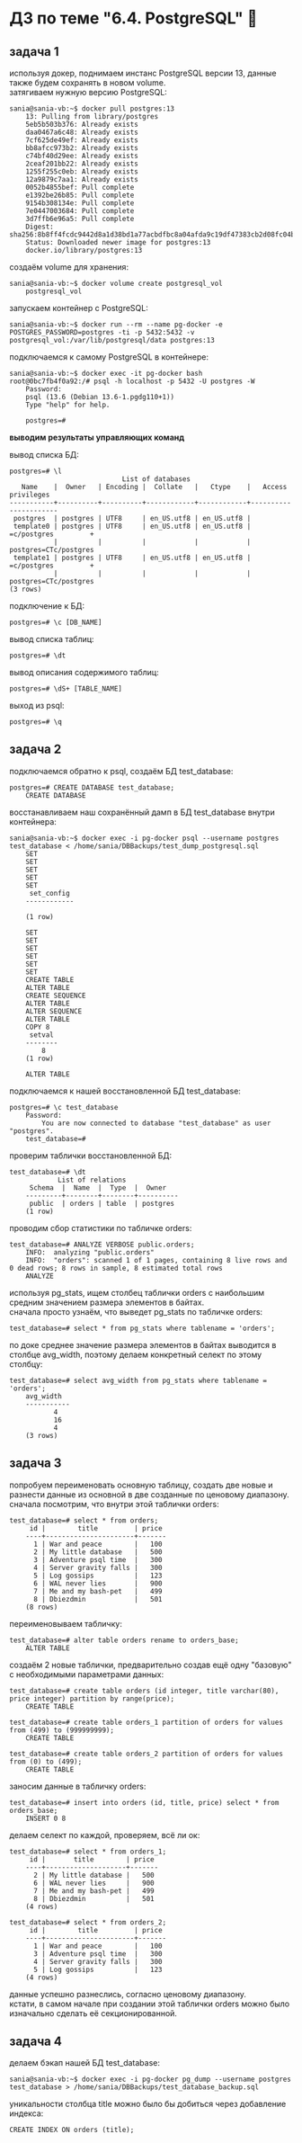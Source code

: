 # ДЗ по теме "6.4. PostgreSQL" :tropical_fish:


## задача 1

используя докер, поднимаем инстанс PostgreSQL версии 13, данные также будем сохранять в новом volume.  
затягиваем нужную версию PostgreSQL:  
```
sania@sania-vb:~$ docker pull postgres:13
	13: Pulling from library/postgres
	5eb5b503b376: Already exists 
	daa0467a6c48: Already exists 
	7cf625de49ef: Already exists 
	bb8afcc973b2: Already exists 
	c74bf40d29ee: Already exists 
	2ceaf201bb22: Already exists 
	1255f255c0eb: Already exists 
	12a9879c7aa1: Already exists 
	0052b4855bef: Pull complete 
	e1392be26b85: Pull complete 
	9154b308134e: Pull complete 
	7e0447003684: Pull complete 
	3d7ffb6e96a5: Pull complete 
	Digest: sha256:8b8ff4fcdc9442d8a1d38bd1a77acbdfbc8a04afda9c19df47383cb2d08fc04b
	Status: Downloaded newer image for postgres:13
	docker.io/library/postgres:13
```
  
создаём volume для хранения:
```
sania@sania-vb:~$ docker volume create postgresql_vol
	postgresql_vol
```
  
запускаем контейнер с PostgreSQL:
```
sania@sania-vb:~$ docker run --rm --name pg-docker -e POSTGRES_PASSWORD=postgres -ti -p 5432:5432 -v postgresql_vol:/var/lib/postgresql/data postgres:13
```
  
подключаемся к самому PostgreSQL в контейнере:
```
sania@sania-vb:~$ docker exec -it pg-docker bash
root@0bc7fb4f0a92:/# psql -h localhost -p 5432 -U postgres -W
	Password: 
	psql (13.6 (Debian 13.6-1.pgdg110+1))
	Type "help" for help.
	
	postgres=# 
```
  
**выводим результаты управляющих команд**  
  
вывод списка БД:
```
postgres=# \l
							List of databases
   Name    |  Owner   | Encoding |  Collate   |   Ctype    |   Access privileges
-----------+----------+----------+------------+------------+----------------------
 postgres  | postgres | UTF8     | en_US.utf8 | en_US.utf8 | 
 template0 | postgres | UTF8     | en_US.utf8 | en_US.utf8 | =c/postgres         +
           |          |          |            |            | postgres=CTc/postgres
 template1 | postgres | UTF8     | en_US.utf8 | en_US.utf8 | =c/postgres         +
           |          |          |            |            | postgres=CTc/postgres
(3 rows)  
```
  
подключение к БД:
```
postgres=# \c [DB_NAME]
```
  
вывод списка таблиц:
```
postgres=# \dt
```	
  
вывод описания содержимого таблиц:
```
postgres=# \dS+ [TABLE_NAME]
```	
  
выход из psql:
```
postgres=# \q
```
  
  
## задача 2

подключаемся обратно к psql, создаём БД test_database:
```	
postgres=# CREATE DATABASE test_database;
	CREATE DATABASE
```
  
восстанавливаем наш сохранённый дамп в БД test_database внутри контейнера:
```
sania@sania-vb:~$ docker exec -i pg-docker psql --username postgres test_database < /home/sania/DBBackups/test_dump_postgresql.sql
	SET
	SET
	SET
	SET
	SET
	 set_config 
	------------
	 
	(1 row)
	
	SET
	SET
	SET
	SET
	SET
	SET
	CREATE TABLE
	ALTER TABLE
	CREATE SEQUENCE
	ALTER TABLE
	ALTER SEQUENCE
	ALTER TABLE
	COPY 8
	 setval 
	--------
		8
	(1 row)
	
	ALTER TABLE
```
  
подключаемся к нашей восстановленной БД test_database:
```
postgres=# \c test_database
	Password: 
		You are now connected to database "test_database" as user "postgres".
	test_database=# 
```
  
проверим таблички восстановленной БД:
```
test_database=# \dt
			List of relations
	 Schema  |  Name  |  Type  |  Owner   
	---------+--------+--------+----------
	 public  | orders | table  | postgres
	(1 row)
```
  
проводим сбор статистики по табличке orders:
```
test_database=# ANALYZE VERBOSE public.orders;
	INFO:  analyzing "public.orders"
	INFO:  "orders": scanned 1 of 1 pages, containing 8 live rows and 0 dead rows; 8 rows in sample, 8 estimated total rows
	ANALYZE
```

используя pg_stats, ищем столбец таблички orders с наибольшим средним значением размера элементов в байтах.  
сначала просто узнаём, что выведет pg_stats по табличке orders:
```
test_database=# select * from pg_stats where tablename = 'orders';
```
  
по доке cреднее значение размера элементов в байтах выводится в столбце avg_width, поэтому делаем конкретный селект по этому столбцу:
```
test_database=# select avg_width from pg_stats where tablename = 'orders';
	avg_width 
	-----------
	       4
	       16
	       4
	(3 rows)
```


## задача 3  

попробуем переименовать основную таблицу, создать две новые и разнести данные из основной в две созданные по ценовому диапазону.  
сначала посмотрим, что внутри этой таблички orders:
```
test_database=# select * from orders;
	 id |        title         | price 
	----+----------------------+-------
	  1 | War and peace        |   100
	  2 | My little database   |   500
	  3 | Adventure psql time  |   300
	  4 | Server gravity falls |   300
	  5 | Log gossips          |   123
	  6 | WAL never lies       |   900
	  7 | Me and my bash-pet   |   499
	  8 | Dbiezdmin            |   501
	(8 rows)
```

переименовываем табличку:
```
test_database=# alter table orders rename to orders_base;
	ALTER TABLE
```
  	
создаём 2 новые таблички, предварительно создав ещё одну "базовую" с необходимыми параметрами данных:
```
test_database=# create table orders (id integer, title varchar(80), price integer) partition by range(price);
	CREATE TABLE
```
```
test_database=# create table orders_1 partition of orders for values from (499) to (999999999);
	CREATE TABLE
```
```	
test_database=# create table orders_2 partition of orders for values from (0) to (499);
	CREATE TABLE
```
  
заносим данные в табличку orders:
```
test_database=# insert into orders (id, title, price) select * from orders_base;
	INSERT 0 8
```
делаем селект по каждой, проверяем, всё ли ок:
```
test_database=# select * from orders_1;
	 id |       title        | price 
	----+--------------------+-------
	  2 | My little database |   500
	  6 | WAL never lies     |   900
	  7 | Me and my bash-pet |   499
	  8 | Dbiezdmin          |   501
	(4 rows)
```
```		
test_database=# select * from orders_2;
	 id |        title         | price 
	----+----------------------+-------
	  1 | War and peace        |   100
	  3 | Adventure psql time  |   300
	  4 | Server gravity falls |   300
	  5 | Log gossips          |   123
	(4 rows)
```
  
данные успешно разнеслись, согласно ценовому диапазону.  
кстати, в самом начале при создании этой таблички orders можно было изначально сделать её секционированной.  


## задача 4

делаем бэкап нашей БД test_database:
```
sania@sania-vb:~$ docker exec -i pg-docker pg_dump --username postgres test_database > /home/sania/DBBackups/test_database_backup.sql
```

уникальности столбца title можно было бы добиться через добавление индекса:
```
CREATE INDEX ON orders (title);
```